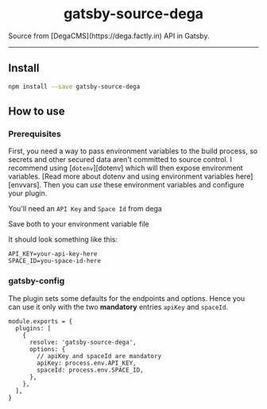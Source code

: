 <h1 align="center">
  gatsby-source-dega
</h1>
Source from [DegaCMS](https://dega.factly.in) API in Gatsby.

---

## Install

```bash
npm install --save gatsby-source-dega
```

## How to use

### Prerequisites

First, you need a way to pass environment variables to the build process, so secrets and other secured data aren't committed to source control. I recommend using [`dotenv`][dotenv] which will then expose environment variables. [Read more about dotenv and using environment variables here][envvars]. Then you can _use_ these environment variables and configure your plugin.

You'll need an `API Key` and `Space Id` from dega

Save both to your environment variable file

It should look something like this:

```
API_KEY=your-api-key-here
SPACE_ID=you-space-id-here
```

### gatsby-config

The plugin sets some defaults for the endpoints and options. Hence you can use it only with the two **mandatory** entries `apiKey` and `spaceId`.

```JS
module.exports = {
  plugins: [
    {
      resolve: 'gatsby-source-dega',
      options: {
        // apiKey and spaceId are mandatory
        apiKey: process.env.API_KEY,
        spaceId: process.env.SPACE_ID,
      },
    },
  ],
}
```
